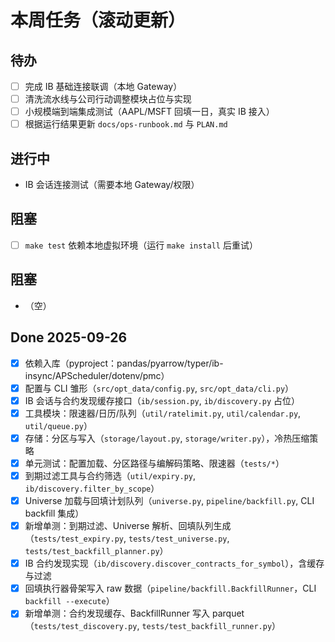 # 本周任务（滚动更新）

## 待办
- [ ] 完成 IB 基础连接联调（本地 Gateway）
- [ ] 清洗流水线与公司行动调整模块占位与实现
- [ ] 小规模端到端集成测试（AAPL/MSFT 回填一日，真实 IB 接入）
- [ ] 根据运行结果更新 `docs/ops-runbook.md` 与 `PLAN.md`

## 进行中
- IB 会话连接测试（需要本地 Gateway/权限）

## 阻塞
- [ ] `make test` 依赖本地虚拟环境（运行 `make install` 后重试）

## 阻塞
- （空）

## Done 2025-09-26
- [x] 依赖入库（pyproject：pandas/pyarrow/typer/ib-insync/APScheduler/dotenv/pmc）
- [x] 配置与 CLI 雏形（`src/opt_data/config.py`, `src/opt_data/cli.py`）
- [x] IB 会话与合约发现缓存接口（`ib/session.py`, `ib/discovery.py` 占位）
- [x] 工具模块：限速器/日历/队列（`util/ratelimit.py`, `util/calendar.py`, `util/queue.py`）
- [x] 存储：分区与写入（`storage/layout.py`, `storage/writer.py`），冷热压缩策略
- [x] 单元测试：配置加载、分区路径与编解码策略、限速器（`tests/*`）
- [x] 到期过滤工具与合约筛选（`util/expiry.py`, `ib/discovery.filter_by_scope`）
- [x] Universe 加载与回填计划队列（`universe.py`, `pipeline/backfill.py`, CLI backfill 集成）
- [x] 新增单测：到期过滤、Universe 解析、回填队列生成（`tests/test_expiry.py`, `tests/test_universe.py`, `tests/test_backfill_planner.py`）
- [x] IB 合约发现实现（`ib/discovery.discover_contracts_for_symbol`），含缓存与过滤
- [x] 回填执行器骨架写入 raw 数据（`pipeline/backfill.BackfillRunner`，CLI `backfill --execute`）
- [x] 新增单测：合约发现缓存、BackfillRunner 写入 parquet（`tests/test_discovery.py`, `tests/test_backfill_runner.py`）
